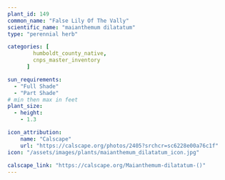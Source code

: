 ```yaml
---
plant_id: 149 
common_name: "False Lily Of The Vally"
scientific_name: "maianthemum dilatatum"
type: "perennial herb"

categories: [
        humboldt_county_native,
        cnps_master_inventory
      ]

sun_requirements:
  - "Full Shade"
  - "Part Shade"
# min then max in feet
plant_size:
  - height: 
    - 1.3 

icon_attribution: 
    name: "Calscape"
    url: "https://calscape.org/photos/2405?srchcr=sc6228e00a76c1f"
icon: "/assets/images/plants/maianthemum_dilatatum_icon.jpg"
 
calscape_link: "https://calscape.org/Maianthemum-dilatatum-()"
---
```


